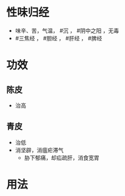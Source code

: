 # 性味归经
- 味辛、苦，气温， #沉 ， #阴中之阳 ，无毒
-  #三焦经 ， #胆经 ， #肝经 ， #脾经 
# 功效
## 陈皮
- 治高
## 青皮
- 治低
- 消坚辟，消瘟疟滞气
    - 胁下郁痛，却疝疏肝，消食宽胃
# 用法